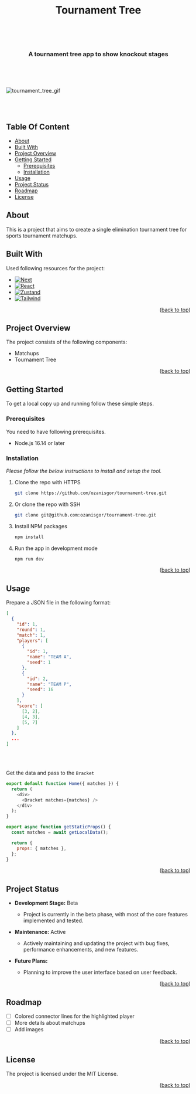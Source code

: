 <h1 align='center'>Tournament Tree</h1>

<br>
<br>
<br>

<div align="center">
  <h3 align="center">
    A tournament tree app to show knockout stages
  </h3>
</div>

<br>
<br>
<br>

![tournament_tree_gif](https://github.com/ozanisgor/tournament-tree/blob/main/public/tournament-tree.gif)

<br>
<br>

## Table Of Content

- [About](#about)
- [Built With](#built-with)
- [Project Overview](#project-overview)
- [Getting Started](#getting-started)
  - [Prerequisites](#prerequisites)
  - [Installation](#installation)
- [Usage](#usage)
- [Project Status](#project-status)
- [Roadmap](#roadmap)
- [License](#license)

## About

This is a project that aims to create a single elimination tournament tree for sports tournament matchups.

## Built With

Used following resources for the project:

- [![Next][Next.js]][Next-url]
- [![React][typescript]][typescriptp-url]
- [![Zustand][zustand]][zustand-url]
- [![Tailwind][tailwind]][tailwind-url]

<p align="right">(<a href="#readme-top">back to top</a>)</p>

## Project Overview

The project consists of the following components:

- Matchups
- Tournament Tree

<p align="right">(<a href="#readme-top">back to top</a>)</p>

<!-- GETTING STARTED -->

## Getting Started

To get a local copy up and running follow these simple steps.

### Prerequisites

You need to have following prerequisites.

- Node.js 16.14 or later

### Installation

_Please follow the below instructions to install and setup the tool._

1. Clone the repo with HTTPS
   ```sh
   git clone https://github.com/ozanisgor/tournament-tree.git
   ```
1. Or clone the repo with SSH
   ```sh
   git clone git@github.com:ozanisgor/tournament-tree.git
   ```
1. Install NPM packages
   ```sh
   npm install
   ```
1. Run the app in development mode
   ```sh
   npm run dev
   ```

<p align="right">(<a href="#readme-top">back to top</a>)</p>

## Usage

Prepare a JSON file in the following format:

```json
[
  {
    "id": 1,
    "round": 1,
    "match": 1,
    "players": [
      {
        "id": 1,
        "name": "TEAM A",
        "seed": 1
      },
      {
        "id": 2,
        "name": "TEAM P",
        "seed": 16
      }
    ],
    "score": [
      [3, 2],
      [4, 3],
      [5, 7]
    ]
  },
  ...
]
```

<br>
<br>

Get the data and pass to the `Bracket`

```js
export default function Home({ matches }) {
  return (
    <div>
      <Bracket matches={matches} />
    </div>
  );
}

export async function getStaticProps() {
  const matches = await getLocalData();

  return {
    props: { matches },
  };
}
```

<p align="right">(<a href="#readme-top">back to top</a>)</p>

## Project Status

- **Development Stage:** Beta

  - Project is currently in the beta phase, with most of the core features implemented and tested.

- **Maintenance:** Active

  - Actively maintaining and updating the project with bug fixes, performance enhancements, and new features.

- **Future Plans:**
  - Planning to improve the user interface based on user feedback.

<p align="right">(<a href="#readme-top">back to top</a>)</p>

## Roadmap

- [ ] Colored connector lines for the highlighted player
- [ ] More details about matchups
- [ ] Add images

<p align="right">(<a href="#readme-top">back to top</a>)</p>

## License

The project is licensed under the MIT License.

<p align="right">(<a href="#readme-top">back to top</a>)</p>

<!-- MARKDOWN LINKS & IMAGES -->

[Next.js]: https://img.shields.io/badge/next.js-000000?style=for-the-badge&logo=nextdotjs&logoColor=white
[Next-url]: https://nextjs.org/
[typescript]: https://img.shields.io/badge/typescript-358EF1?style=for-the-badge&logo=typescript&logoColor=white
[typescriptp-url]: https://www.typescriptlang.org/
[tailwind]: https://img.shields.io/badge/Tailwind_CSS-38B2AC?style=for-the-badge&logo=tailwind-css&logoColor=white
[tailwind-url]: https://tailwindcss.com/
[zustand]: https://img.shields.io/badge/zustand-%2320232a.svg?style=for-the-badge&logo=react&logoColor=%2361DAFB
[zustand-url]: https://zustand-demo.pmnd.rs/
